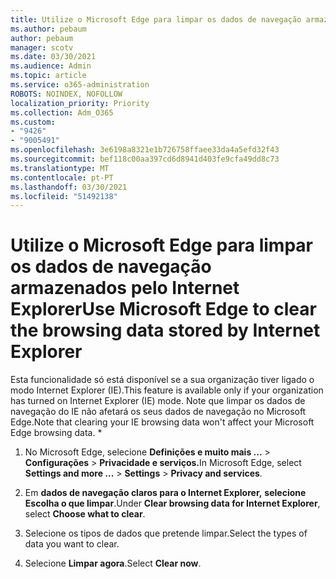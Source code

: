 ```yaml
---
title: Utilize o Microsoft Edge para limpar os dados de navegação armazenados pelo Internet Explorer
ms.author: pebaum
author: pebaum
manager: scotv
ms.date: 03/30/2021
ms.audience: Admin
ms.topic: article
ms.service: o365-administration
ROBOTS: NOINDEX, NOFOLLOW
localization_priority: Priority
ms.collection: Adm_O365
ms.custom:
- "9426"
- "9005491"
ms.openlocfilehash: 3e6198a8321e1b726758ffaee33da4a5efd32f43
ms.sourcegitcommit: bef118c00aa397cd6d8941d403fe9cfa49dd8c73
ms.translationtype: MT
ms.contentlocale: pt-PT
ms.lasthandoff: 03/30/2021
ms.locfileid: "51492138"
---
```

# <a name="use-microsoft-edge-to-clear-the-browsing-data-stored-by-internet-explorer"></a><span data-ttu-id="c8851-102">Utilize o Microsoft Edge para limpar os dados de navegação armazenados pelo Internet Explorer</span><span class="sxs-lookup"><span data-stu-id="c8851-102">Use Microsoft Edge to clear the browsing data stored by Internet Explorer</span></span>

<span data-ttu-id="c8851-103">Esta funcionalidade só está disponível se a sua organização tiver ligado o modo Internet Explorer (IE).</span><span class="sxs-lookup"><span data-stu-id="c8851-103">This feature is available only if your organization has turned on Internet Explorer (IE) mode.</span></span> <span data-ttu-id="c8851-104">Note que limpar os dados de navegação do IE não afetará os seus dados de navegação no Microsoft Edge.</span><span class="sxs-lookup"><span data-stu-id="c8851-104">Note that clearing your IE browsing data won't affect your Microsoft Edge browsing data.</span></span>
*
1. <span data-ttu-id="c8851-105">No Microsoft Edge, selecione **Definições e muito mais ...**  >  **Configurações**  >  **Privacidade e serviços.**</span><span class="sxs-lookup"><span data-stu-id="c8851-105">In Microsoft Edge, select **Settings and more ...** > **Settings** > **Privacy and services**.</span></span>

1. <span data-ttu-id="c8851-106">Em **dados de navegação claros para o Internet Explorer,** **selecione Escolha o que limpar**.</span><span class="sxs-lookup"><span data-stu-id="c8851-106">Under **Clear browsing data for Internet Explorer**, select **Choose what to clear**.</span></span>

1. <span data-ttu-id="c8851-107">Selecione os tipos de dados que pretende limpar.</span><span class="sxs-lookup"><span data-stu-id="c8851-107">Select the types of data you want to clear.</span></span>

1. <span data-ttu-id="c8851-108">Selecione **Limpar agora**.</span><span class="sxs-lookup"><span data-stu-id="c8851-108">Select **Clear now**.</span></span>